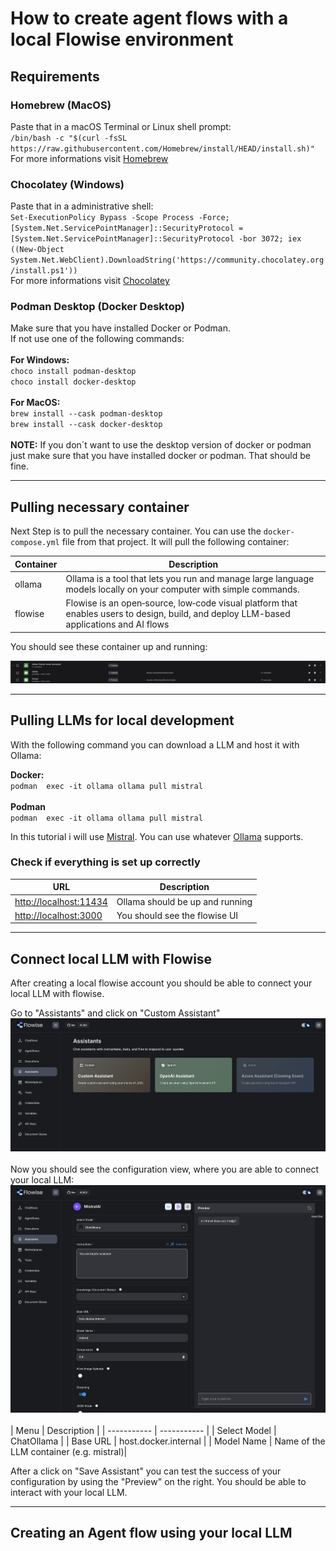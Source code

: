 # How to create agent flows with a local Flowise environment

## Requirements

### Homebrew (MacOS)

Paste that in a macOS Terminal or Linux shell prompt:<br>
`/bin/bash -c "$(curl -fsSL https://raw.githubusercontent.com/Homebrew/install/HEAD/install.sh)"`
<br>
For more informations visit [Homebrew](https://brew.sh)

### Chocolatey (Windows)

Paste that in a administrative shell:<br>
`Set-ExecutionPolicy Bypass -Scope Process -Force; [System.Net.ServicePointManager]::SecurityProtocol = [System.Net.ServicePointManager]::SecurityProtocol -bor 3072; iex ((New-Object System.Net.WebClient).DownloadString('https://community.chocolatey.org/install.ps1'))`
<br>
For more informations visit [Chocolatey](https://chocolatey.org/install)

### Podman Desktop (Docker Desktop)

Make sure that you have installed Docker or Podman.<br> If not use one of the following commands:<br><br>
**For Windows:**<br>
`choco install podman-desktop`<br>
`choco install docker-desktop`
<br><br>
**For MacOS:**<br>
`brew install --cask podman-desktop`<br>
`brew install --cask docker-desktop`<br><br>
**NOTE:** If you don´t want to use the desktop version of docker or podman just make sure that you have installed docker or podman. That should be fine.

---

## Pulling necessary container

Next Step is to pull the necessary container. You can use the `docker-compose.yml` file from that project. It will pull the following container:

| Container | Description                                                                                                                             |
| --------- | --------------------------------------------------------------------------------------------------------------------------------------- |
| ollama    | Ollama is a tool that lets you run and manage large language models locally on your computer with simple commands.                      |
| flowise   | Flowise is an open‑source, low‑code visual platform that enables users to design, build, and deploy LLM-based applications and AI flows |

You should see these container up and running:

![Overview Container](/img/podman_overview_container.png)

---

## Pulling LLMs for local development

With the following command you can download a LLM and host it with Ollama:

**Docker:**<br>
`podman  exec -it ollama ollama pull mistral`<br><br>
**Podman**<br>
`podman  exec -it ollama ollama pull mistral`

In this tutorial i will use [Mistral](https://mistral.ai). You can use whatever [Ollama](https://ollama.com/search) supports.

### Check if everything is set up correctly

| URL                                              | Description                     |
| ------------------------------------------------ | ------------------------------- |
| [http://localhost:11434](http://localhost:11434) | Ollama should be up and running |
| [http://localhost:3000](http://localhost:3000)   | You should see the flowise UI   |

---

## Connect local LLM with Flowise

After creating a local flowise account you should be able to connect your local LLM with flowise.

Go to "Assistants" and click on "Custom Assistant"
![Step 1](/img/flowise_1.png)
<br><br>
Now you should see the configuration view, where you are able to connect your local LLM:
![Step 2](/img/flowise_2.png)<br><br>
| Menu | Description |
| ----------- | ----------- |
| Select Model | ChatOllama |
| Base URL | host.docker.internal |
| Model Name | Name of the LLM container (e.g. mistral)|

After a click on "Save Assistant" you can test the success of your configuration by using the "Preview" on the right. You should be able to interact with your local LLM.

---

## Creating an Agent flow using your local LLM
